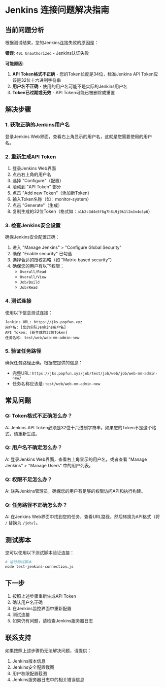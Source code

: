 # Jenkins 连接问题解决指南

## 当前问题分析

根据测试结果，您的Jenkins连接失败的原因是：

**错误**: `401 Unauthorized` - Jenkins认证失败

**可能原因**:
1. **API Token格式不正确** - 您的Token长度是34位，标准Jenkins API Token应该是32位十六进制字符串
2. **用户名不正确** - 使用的用户名可能不是实际的Jenkins用户名
3. **Token已过期或无效** - API Token可能已被删除或重置

## 解决步骤

### 1. 获取正确的Jenkins用户名

登录Jenkins Web界面，查看右上角显示的用户名，这就是您需要使用的用户名。

### 2. 重新生成API Token

1. 登录Jenkins Web界面
2. 点击右上角的用户名
3. 选择 "Configure"（配置）
4. 滚动到 "API Token" 部分
5. 点击 "Add new Token"（添加新Token）
6. 输入Token名称（如：monitor-system）
7. 点击 "Generate"（生成）
8. 复制生成的32位Token（格式如：`a1b2c3d4e5f6g7h8i9j0k1l2m3n4o5p6`）

### 3. 检查Jenkins安全设置

确保Jenkins安全配置正确：

1. 进入 "Manage Jenkins" > "Configure Global Security"
2. 确保 "Enable security" 已勾选
3. 选择合适的授权策略（如 "Matrix-based security"）
4. 确保您的用户有以下权限：
   - `Overall/Read`
   - `Overall/View`
   - `Job/Build`
   - `Job/Read`

### 4. 测试连接

使用以下信息测试连接：

```
Jenkins URL: https://jks.popfun.xyz
用户名: [您的实际Jenkins用户名]
API Token: [新生成的32位Token]
任务名称: test/web/web-mm-admin-new
```

### 5. 验证任务路径

确保任务路径正确。根据您提供的信息：
- 完整URL: `https://jks.popfun.xyz/job/test/job/web/job/web-mm-admin-new/`
- 任务名称应该是: `test/web/web-mm-admin-new`

## 常见问题

### Q: Token格式不正确怎么办？
A: Jenkins API Token必须是32位十六进制字符串，如果您的Token不是这个格式，请重新生成。

### Q: 用户名不确定怎么办？
A: 登录Jenkins Web界面，查看右上角显示的用户名，或者查看 "Manage Jenkins" > "Manage Users" 中的用户列表。

### Q: 权限不足怎么办？
A: 联系Jenkins管理员，确保您的用户有足够的权限访问API和执行构建。

### Q: 任务路径不正确怎么办？
A: 在Jenkins Web界面中找到您的任务，查看URL路径，然后转换为API格式（将 `/` 替换为 `/job/`）。

## 测试脚本

您可以使用以下测试脚本验证连接：

```bash
# 运行测试脚本
node test-jenkins-connection.js
```

## 下一步

1. 按照上述步骤重新生成API Token
2. 确认用户名正确
3. 在Jenkins监控界面中重新配置
4. 测试连接
5. 如果仍有问题，请检查Jenkins服务器日志

## 联系支持

如果按照上述步骤仍无法解决问题，请提供：
1. Jenkins版本信息
2. Jenkins安全配置截图
3. 用户权限配置截图
4. Jenkins服务器日志中的相关错误信息
